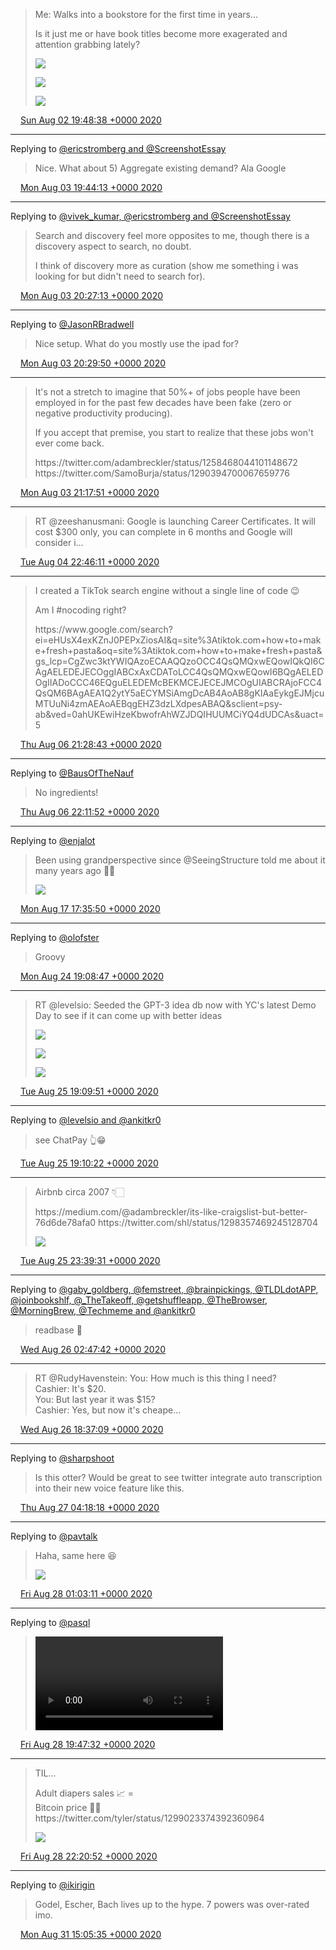 > Me: Walks into a bookstore for the first time in years\.\.\.  
>   
> Is it just me or have book titles become more exagerated and attention grabbing lately? 
> 
> ![](../../media/1290011646094532608-EecKv9_VAAAFC0I.jpg)
> 
> ![](../../media/1290011646094532608-EecKv9-VoAEMtnz.jpg)
> 
> ![](../../media/1290011646094532608-EecKwB5U0AEtuPB.jpg)

<img src="../../media/tweet.ico" width="12" /> [Sun Aug 02 19:48:38 +0000 2020](https://twitter.com/adambreckler/status/1290011646094532608)

----

Replying to [@ericstromberg and @ScreenshotEssay](https://twitter.com/ericstromberg/status/1290369903128649728)

> Nice\. What about 5\) Aggregate existing demand? Ala Google

<img src="../../media/tweet.ico" width="12" /> [Mon Aug 03 19:44:13 +0000 2020](https://twitter.com/adambreckler/status/1290372924310872064)

----

Replying to [@vivek\_kumar, @ericstromberg and @ScreenshotEssay](https://twitter.com/vivek_kumar/status/1290378585207791618)

> Search and discovery feel more opposites to me, though there is a discovery aspect to search, no doubt\.  
>   
> I think of discovery more as curation \(show me something i was looking for but didn't need to search for\)\.

<img src="../../media/tweet.ico" width="12" /> [Mon Aug 03 20:27:13 +0000 2020](https://twitter.com/adambreckler/status/1290383742557491200)

----

Replying to [@JasonRBradwell](https://twitter.com/JasonRBradwell/status/1290249669436530689)

> Nice setup\. What do you mostly use the ipad for?

<img src="../../media/tweet.ico" width="12" /> [Mon Aug 03 20:29:50 +0000 2020](https://twitter.com/adambreckler/status/1290384404213190657)

----

> It's not a stretch to imagine that 50%\+ of jobs people have been employed in for the past few decades have been fake \(zero or negative productivity producing\)\.  
>   
> If you accept that premise, you start to realize that these jobs won't ever come back\.  
>   
> https://twitter\.com/adambreckler/status/1258468044101148672 https://twitter\.com/SamoBurja/status/1290394700067659776

<img src="../../media/tweet.ico" width="12" /> [Mon Aug 03 21:17:51 +0000 2020](https://twitter.com/adambreckler/status/1290396488313344000)

----

> RT @zeeshanusmani: Google is launching Career Certificates\. It will cost $300 only, you can complete in 6 months and Google will consider i…

<img src="../../media/tweet.ico" width="12" /> [Tue Aug 04 22:46:11 +0000 2020](https://twitter.com/adambreckler/status/1290781103360323588)

----

> I created a TikTok search engine without a single line of code 😉  
>   
> Am I \#nocoding right?  
>   
> https://www\.google\.com/search?ei\=eHUsX4exKZnJ0PEPxZiosAI&q\=site%3Atiktok\.com\+how\+to\+make\+fresh\+pasta&oq\=site%3Atiktok\.com\+how\+to\+make\+fresh\+pasta&gs\_lcp\=CgZwc3ktYWIQAzoECAAQQzoOCC4QsQMQxwEQowIQkQI6CAgAELEDEJECOggIABCxAxCDAToLCC4QsQMQxwEQowI6BQgAELEDOgIIADoCCC46EQguELEDEMcBEKMCEJECEJMCOgUIABCRAjoFCC4QsQM6BAgAEA1Q2ytY5aECYMSiAmgDcAB4AoAB8gKIAaEykgEJMjcuMTUuNi4zmAEAoAEBqgEHZ3dzLXdpesABAQ&sclient\=psy\-ab&ved\=0ahUKEwiHzeKbwofrAhWZJDQIHUUMCiYQ4dUDCAs&uact\=5

<img src="../../media/tweet.ico" width="12" /> [Thu Aug 06 21:28:43 +0000 2020](https://twitter.com/adambreckler/status/1291486385975648256)

----

Replying to [@BausOfTheNauf](https://twitter.com/BausOfTheNauf/status/1291493701366276096)

> No ingredients\!

<img src="../../media/tweet.ico" width="12" /> [Thu Aug 06 22:11:52 +0000 2020](https://twitter.com/adambreckler/status/1291497244730900480)

----

Replying to [@enjalot](https://twitter.com/enjalot/status/1295381026089259010)

> Been using grandperspective since @SeeingStructure told me about it many years ago 👌🏻 
> 
> ![](../../media/1295414043948113920-Efo8NR6U4AIku9V.jpg)

<img src="../../media/tweet.ico" width="12" /> [Mon Aug 17 17:35:50 +0000 2020](https://twitter.com/adambreckler/status/1295414043948113920)

----

Replying to [@olofster](https://twitter.com/olofster/status/1297956924621639680)

> Groovy

<img src="../../media/tweet.ico" width="12" /> [Mon Aug 24 19:08:47 +0000 2020](https://twitter.com/adambreckler/status/1297974152029065216)

----

> RT @levelsio: Seeded the GPT\-3 idea db now with YC's latest Demo Day to see if it can come up with better ideas 
> 
> ![](../../media/1298336807566770177-EgRyq0_XkAUMDtg.jpg)
> 
> ![](../../media/1298336807566770177-EgRyq0_XYAcRlgR.jpg)
> 
> ![](../../media/1298336807566770177-EgRyq0_XYAAfPfZ.jpg)

<img src="../../media/tweet.ico" width="12" /> [Tue Aug 25 19:09:51 +0000 2020](https://twitter.com/adambreckler/status/1298336807566770177)

----

Replying to [@levelsio and @ankitkr0](https://twitter.com/levelsio/status/1298296726349111297)

> see ChatPay 👆😁

<img src="../../media/tweet.ico" width="12" /> [Tue Aug 25 19:10:22 +0000 2020](https://twitter.com/adambreckler/status/1298336936369590272)

----

> Airbnb circa 2007 👇🏻   
>   
> https://medium\.com/@adambreckler/its\-like\-craigslist\-but\-better\-76d6de78afa0 https://twitter\.com/shl/status/1298357469245128704 
> 
> ![](../../media/1298404669702643712-EgTcKmvVAAAM01y.jpg)

<img src="../../media/tweet.ico" width="12" /> [Tue Aug 25 23:39:31 +0000 2020](https://twitter.com/adambreckler/status/1298404669702643712)

----

Replying to [@gaby\_goldberg, @femstreet, @brainpickings, @TLDLdotAPP, @joinbookshlf, @\_TheTakeoff, @getshuffleapp, @TheBrowser, @MorningBrew, @Techmeme and @ankitkr0](https://twitter.com/gaby_goldberg/status/1298288566431227906)

> readbase 👀

<img src="../../media/tweet.ico" width="12" /> [Wed Aug 26 02:47:42 +0000 2020](https://twitter.com/adambreckler/status/1298452028868276226)

----

> RT @RudyHavenstein: You: How much is this thing I need?  
> Cashier: It's $20\.  
> You: But last year it was $15?  
> Cashier: Yes, but now it's cheape…

<img src="../../media/tweet.ico" width="12" /> [Wed Aug 26 18:37:09 +0000 2020](https://twitter.com/adambreckler/status/1298690967390711809)

----

Replying to [@sharpshoot](https://twitter.com/sharpshoot/status/1298832457899208705)

> Is this otter? Would be great to see twitter integrate auto transcription into their new voice feature like this\.

<img src="../../media/tweet.ico" width="12" /> [Thu Aug 27 04:18:18 +0000 2020](https://twitter.com/adambreckler/status/1298837215548604416)

----

Replying to [@pavtalk](https://twitter.com/pavtalk/status/1299148505055768576)

> Haha, same here 😆 
> 
> ![](../../media/1299150502614110209-EgeCfsBUYAEMeLW.jpg)

<img src="../../media/tweet.ico" width="12" /> [Fri Aug 28 01:03:11 +0000 2020](https://twitter.com/adambreckler/status/1299150502614110209)

----

Replying to [@pasql](https://twitter.com/pasql/status/1299337549975085056)

> <video controls><source src="../../media/1299433453167849472-EgiD1hjUYAAe5XW.mp4">Your browser does not support the video tag.</video>

<img src="../../media/tweet.ico" width="12" /> [Fri Aug 28 19:47:32 +0000 2020](https://twitter.com/adambreckler/status/1299433453167849472)

----

> TIL\.\.\.  
>   
> Adult diapers sales 📈 \=  
> Bitcoin price 🚀🌝 https://twitter\.com/tyler/status/1299023374392360964 
> 
> ![](../../media/1299472040613670912-Egim7wUVoAEFGxD.jpg)

<img src="../../media/tweet.ico" width="12" /> [Fri Aug 28 22:20:52 +0000 2020](https://twitter.com/adambreckler/status/1299472040613670912)

----

Replying to [@ikirigin](https://twitter.com/ikirigin/status/1300449070322860032)

> Godel, Escher, Bach lives up to the hype\. 7 powers was over\-rated imo\.

<img src="../../media/tweet.ico" width="12" /> [Mon Aug 31 15:05:35 +0000 2020](https://twitter.com/adambreckler/status/1300449661942079488)
